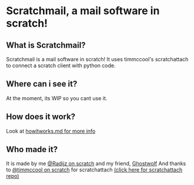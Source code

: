 # Scratchmail, a mail software in scratch!

## What is Scratchmail?
Scratchmail is a mail software in scratch! It uses timmccool's scratchattach to connect a scratch client with python code.

## Where can i see it?
At the moment, its WIP so you cant use it.

## How does it work?
Look at [howitworks.md for more info](https://github.com/HologramSteve/smail/blob/main/howitworks.md)

## Who made it?
It is made by me [@Radijz on scratch](https://scratch.mit.edu/users/radijz/) and my friend, [Ghostwolf](https://scratch.mit.edu/users/ghostwolf827/)
And thanks to [@timmccool on scratch](https://scratch.mit.edu/users/timmccool/) for scratchattach [(click here for scratchattach repo)](https://github.com/timmccool/scratchattach)
